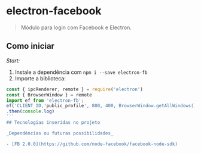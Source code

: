 # electron-facebook

> Módulo para login com Facebook e Electron.

## Como iniciar

_Start:_

1. Instale a dependência com `npm i --save electron-fb`
2. Importe a biblioteca:
````javascript
const { ipcRenderer, remote } = require('electron')
const { BrowserWindow } = remote
import ef from 'electron-fb';
ef('CLIENT_ID,'public_profile', 800, 400, BrowserWindow.getAllWindows().filter((e)=>e.id==1))
.then(console.log)
```
## Tecnologias inseridas no projeto

_Dependências ou futuras possibilidades_

- [FB 2.0.0](https://github.com/node-facebook/facebook-node-sdk)